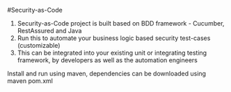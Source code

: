 #Security-as-Code 
1. Security-as-Code project is built based on BDD framework - Cucumber, RestAssured and Java
2. Run this to automate  your business logic based security test-cases (customizable)
3. This can be integrated into your existing unit or integrating testing framework, by developers as well as the automation engineers

Install and run using maven, dependencies can be downloaded using maven pom.xml
